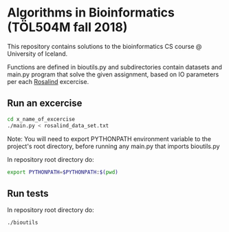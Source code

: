 # Algorithms in Bioinformatics (TÖL504M fall 2018)

This repository contains solutions to the bioinformatics CS course @ University of Iceland.

Functions are defined in bioutils.py and subdirectories contain datasets and main.py program that solve the given assignment, based on IO parameters per each [Rosalind](https://rosalind.info) excercise.


## Run an excercise
```bash
cd x_name_of_excercise
./main.py < rosalind_data_set.txt
```
Note: You will need to export PYTHONPATH environment variable to the project's root directory, before running any main.py that imports bioutils.py

In repository root directory do:
```bash
export PYTHONPATH=$PYTHONPATH:$(pwd)
```

## Run tests
In repository root directory do:
```bash
./bioutils
```
